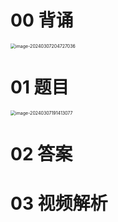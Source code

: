 # 00 背诵

<img src="https://cvp.oss-cn-shanghai.aliyuncs.com/picgo/202403072047791.png" alt="image-20240307204727036" style="zoom:50%;" />

# 01 题目

<img src="https://cvp.oss-cn-shanghai.aliyuncs.com/picgo/202403071914145.png" alt="image-20240307191413077" style="zoom:50%;" />



# 02 答案







# 03 视频解析



